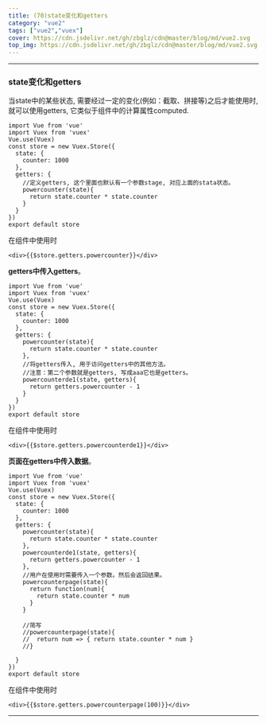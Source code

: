 ```yaml
---
title: (70)state变化和getters
category: "vue2"
tags: ["vue2","vuex"]
cover: https://cdn.jsdelivr.net/gh/zbglz/cdn@master/blog/md/vue2.svg
top_img: https://cdn.jsdelivr.net/gh/zbglz/cdn@master/blog/md/vue2.svg
---
```


***

### state变化和getters

当state中的某些状态, 需要经过一定的变化(例如：截取、拼接等)之后才能使用时,  就可以使用getters, 它类似于组件中的计算属性computed.


    import Vue from 'vue'
    import Vuex from 'vuex'
    Vue.use(Vuex)
    const store = new Vuex.Store({
      state: {
        counter: 1000
      },
      getters: {
        //定义getters, 这个里面也默认有一个参数stage, 对应上面的stata状态。
        powercounter(state){
          return state.counter * state.counter
        }
      }
    })
    export default store

在组件中使用时

    <div>{{$store.getters.powercounter}}</div>


**getters中传入getters**。


    import Vue from 'vue'
    import Vuex from 'vuex'
    Vue.use(Vuex)
    const store = new Vuex.Store({
      state: {
        counter: 1000
      },
      getters: {
        powercounter(state){
          return state.counter * state.counter
        },
        //将getters传入, 用于访问getters中的其他方法。
        //注意：第二个参数就是getters, 写成aaa它也是getters。
        powercounterde1(state, getters){
          return getters.powercounter - 1
        }
      }
    })
    export default store

在组件中使用时

    <div>{{$store.getters.powercounterde1}}</div>


**页面在getters中传入数据**。


    import Vue from 'vue'
    import Vuex from 'vuex'
    Vue.use(Vuex)
    const store = new Vuex.Store({
      state: {
        counter: 1000
      },
      getters: {
        powercounter(state){
          return state.counter * state.counter
        },
        powercounterde1(state, getters){
          return getters.powercounter - 1
        },
        //用户在使用时需要传入一个参数。然后会返回结果。
        powercounterpage(state){
          return function(num){
            return state.counter * num
          }
        }
        
        //简写
        //powercounterpage(state){
        //  return num => { return state.counter * num }
        //}
        
      }
    })
    export default store

在组件中使用时

    <div>{{$store.getters.powercounterpage(100)}}</div>


***